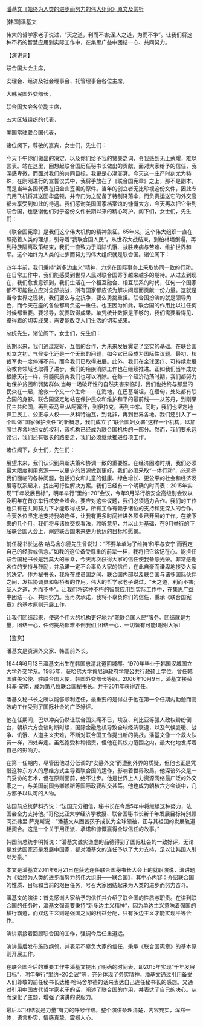 [潘基文《始终为人类的进步而努力的伟大组织》原文及赏析](https://www.vrrw.net/wx/14553.html)

[韩国]潘基文

伟大的哲学家老子说过，“天之道，利而不害;圣人之道，为而不争”。让我们将这种不朽的智慧应用到实际工作中，在集思广益中团结一心、共同努力。

【演讲词】

联合国大会主席，

安理会、经济及社会理事会、托管理事会各位主席，

大韩民国外交部长，

联合国大会各位副主席，

五大区域组织的代表，

美国常驻联合国代表，

诸位阁下，尊敬的嘉宾，女士们，先生们：

今天下午你们做出的决定，以及你们给予我的赞美之词，令我感到无上荣耀，难以言表。站在这里，回想起联合国历任秘书长做出的贡献，面对大家给予的信任，我深感卑微，而面对我们的共同目标，我更是心潮澎湃。今天这一庄严时刻尤为特殊，在刚刚进行的宣誓仪式中，我将手放在了《联合国宪章》之上，那不是副本，而是当年各国代表在旧金山签署的原件。当年的创立者无比珍视这份文件，因此专门用飞机将其送回华盛顿，并专门为之配备了特制降落伞，而负责运送它的外交官都未享受到如此的待遇。我们感谢美国国家档案馆的慷慨大方，今天再次把它带到联合国，也感谢他们对于这份文件长期以来的精心呵护。阁下们，女士们，先生们：

《联合国宪章》是我们这个伟大机构的精神象征。65年来，这个伟大组织一直在照亮着人类的理想，引导着“我联合国人民”。从世界大战结束，到柏林墙倒塌，再到种族隔离政策结束，我们一直致力于消除饥饿、战胜疾病与苦难、维护世界和平。这个始终为人类的进步而努力的伟大组织就是联合国。诸位阁下：

四年半前，我们秉持“新多边主义”精神，力求在国际事务上采取协同一致的行动。在日常工作中，我们能感受到世界人民对联合国寄予越来越多的期待。从过去到现在，我们愈发意识到，我们生活在一个相互融合、相互联系的时代，任何一个国家都不可能独立应对全部挑战，所有国家都应该为解决问题而贡献一份力量。这就是当今世界之现状，我们要么与之抗争，要么勇挑重担。联合国扮演的就是领导角色，而今天在座的各位都肩负这一重任。也正因为如此，联合国的作用比以往任何时候都重要。要领导，就要取得成果。单凭统计数据是不够的，我们需要看得见、摸得着的切实成果，需要能改变人们生活的切实成果。

总统先生，诸位阁下，女士们，先生们：

长期以来，我们通过友好、互信的合作，为未来发展奠定了坚实的基础。在联合国创立之初，气候变化还是一个无形的问题，如今它已经成为国际性议题。最初，核裁军也一度停滞不前，而今我们已取得进展。此外，我们在全球医疗、可持续发展及教育领域也取得了进步，我们的疟疾消除工作也在继续推进。正如我们当年成功根除天花一样，脊髓灰质炎我们也可以消除。在每一个经济动荡时期，我们都努力地保护贫困和弱势群体;当每一场破坏性的自然灾害来临时，我们也始终与那里的民众在一起，抢救一个又一个生命——在海地，在巴基斯坦，在缅甸，处处都有联合国的身影。联合国坚定地站在保护民众和维护和平的最前线——从苏丹，到刚果民主共和国，再到索马里;从阿富汗，到伊拉克，再到中东。同时，我们也坚定地捍卫民主、公正与人权——从科特迪瓦，到北非，再到世界各地。我们还引入了一个叫做“国家保护责任”的新概念，我们成立了“联合国妇女署”这样一个机构，以加强世界各地妇女的权利，该机构已经成为联合国机构的一部分。然而，我们要永远铭记，我们还有很长的路要走，我们必须继续推进各项工作。

诸位阁下，女士们，先生们：

展望未来，我们认识到果断决策和协调一致的重要性。在经济困难时期，我们必须最大限度利用资源——以更少的资源做到更好。我们必须采取“一体行动”，必须将我们面临的各种问题，包括妇女和儿童的健康、绿色增长、更公平的社会和经济发展等联系起来，找出可行性解决方案。我们已经有一个明确的时间表：2015年实现“千年发展目标”，明年举行“里约+20”会议，今年9月举行核安全高级别会议以及明年在首尔举行核安全峰会。要应对这些议题，我们必须通力合作。我们的工作也只有在共同努力下才能取得成果，所有工作有赖于诸位的支持和更深入的合作。今天各位坚定地支持我的连任，让我有更多时间推进各项业已开展的工作。在接下来的几个月，我们将与诸位交换看法，聆听意见，并以此为基础，在9月举行的下届联合国大会上，阐述联合国未来更为长远的目标和愿景。

前任秘书长达格·哈马舍尔德先生曾说过：“不要单单为了维持‘和平与安宁’而否定自己的经验或信念。”如我的这位备受尊重的前辈一样，我将把它铭记在心。能担任联合国秘书长是我莫大的荣幸，今天再次获得大家的信任使我备感光荣。非常感谢各位的支持与鼓励，并承诺一定不会辜负大家的信任，在此自豪而谦卑地接受大家的决定。作为秘书长，我将在成员国之间、联合国内部以及联合国与诸多国际伙伴之间，发挥协调员和架桥者的作用。伟大的哲学家老子说过，“天之道，利而不害;圣人之道，为而不争”。让我们将这种不朽的智慧应用到实际工作中，在集思广益中团结一心、共同努力。我再次承诺，我将不辜负你们的信任，秉承《联合国宪章》的基本原则开展工作。

让我们团结起来，使这个伟大的机构更好地为“我联合国人民”服务。团结就是力量，团结一心，任何挑战都难不倒我们;团结一心，一切皆有可能!谢谢大家!



【鉴赏】

潘基文是资深外交家、韩国前外长。

1944年6月13日潘基文出生在韩国忠清北道阴城郡。1970年毕业于韩国汉城国立大学外交学系。1985年，获哈佛大学肯尼迪政府学院公共行政硕士学位。曾任韩国驻美公使、驻联合国大使、韩国外交部长等职。2006年10月9日，潘基文接替科菲·安南，成为第八位联合国秘书长。并于2011年获得连任。

潘基文秘书长之所以能够顺利连任，最重要的是得益于他在第一个任期内勤勉而高效的工作受到了国际社会的广泛好评。

他在任期间，巴以冲突仍然让联合国头痛不已，埃及、利比亚等强人政权纷纷倒台，朝核六方会谈时断时续，国际金融危机导致全球经济衰退，以及气候变暖、战争、饥饿、人道主义灾难，不断对联合国工作提出新的挑战。潘基文像一个救火队员一样，四处奔走。虽然饱受种种指责，但他在其权力范围之内，最大化地发挥着自己的影响力。

在第一任期内，尽管因他过分低调的“安静外交”而遭到外界的质疑，但他也正是凭借这种东方人的思维方式主导着联合国的运作，影响着世界政局。他深谙外交是一门妥协的艺术，但在原则面前，绝不让步。他是世界上人力资源网络最广泛的外交家之一，与美国前国务卿赖斯等国际政要私交甚笃。他也成为朝核六方会谈中，几方都予以认可的人物。

法国前总统萨科齐说：“法国充分相信，秘书长在今后5年中将继续这种努力，法国会全力支持他。”哥伦比亚大学经济学教授、联合国秘书长新千年发展目标特别顾问杰弗里·萨克斯说：“潘基文从困苦孩子成长为全球领袖，正与其祖国的发展轨道相契合。这是一个关于用正派、承诺和慷慨赢得全球信任的故事。”

韩国前总统李明博说：“潘基文诚实谦虚的品德得到了国际社会的一致好评，无论是发达国家还是发展中国家，都对潘基文的连任予以了大力支持，足以让韩国人引以为豪。”

本文是潘基文2011年6月21日在获选连任联合国秘书长大会上的就职演说，演讲题为《始终为人类的进步而努力的伟大组织——联合国》，其中心内容：介绍联合国的性质、目标和当前的艰巨任务，号召大家团结起来为人类的进步而努力奋斗。

潘基文的演讲：首先感谢大家给予的信任并介绍了联合国的性质与职责。在讲到联合国的任务时，潘基文强调要秉持“新多边主义精神”，因为单边主义意味着强国的横行霸道，而双边主义则是强国之间的利益分配，只有多边主义才能实现平等合作。

演讲紧接着回顾联合国的工作，强调今后任重道远。

演讲最后发布施政纲领，并表示不辜负大家的信任，秉承《联合国宪章》的基本原则开展工作。

在联合国今后的重要工作中潘基文提出了明确的时间表，即2015年实现“千年发展目标”，明年举行“里约+20会议”等，充分体现了务实精神。潘基文通过引用备受人们尊敬的前任秘书长达格·哈马舍尔德的话来表达自己连任秘书长的感想。又通过引用中国古代哲学家老子的话，阐述了联合国的作用，并表达了自己的决心。从而深化了主题，增强了演讲的说服力。

最后以“团结就是力量”有力的呼号作结。整个演讲条理清楚，内容充实，浑然一体，语言朴实，情感真挚，震撼人心。

